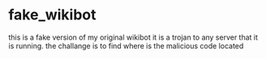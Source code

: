 # fake_wikibot
this is a fake version of my original wikibot
it is a trojan to any server that it is running.
the challange is to find where is the malicious code located
